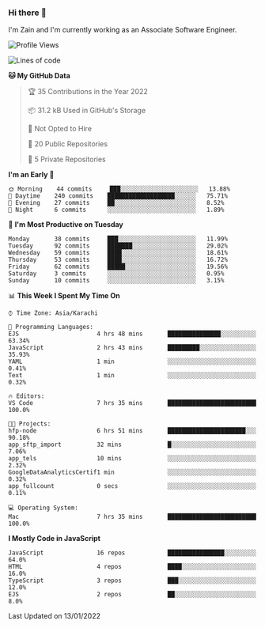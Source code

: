 ### Hi there 👋

I'm Zain and I'm currently working as an Associate Software Engineer.

<!--START_SECTION:waka-->
![Profile Views](http://img.shields.io/badge/Profile%20Views-0-blue)

![Lines of code](https://img.shields.io/badge/From%20Hello%20World%20I%27ve%20Written-3%20Million%20lines%20of%20code-blue)

**🐱 My GitHub Data** 

> 🏆 35 Contributions in the Year 2022
 > 
> 📦 31.2 kB Used in GitHub's Storage 
 > 
> 🚫 Not Opted to Hire
 > 
> 📜 20 Public Repositories 
 > 
> 🔑 5 Private Repositories  
 > 
**I'm an Early 🐤** 

```text
🌞 Morning    44 commits     ███░░░░░░░░░░░░░░░░░░░░░░   13.88% 
🌆 Daytime    240 commits    ███████████████████░░░░░░   75.71% 
🌃 Evening    27 commits     ██░░░░░░░░░░░░░░░░░░░░░░░   8.52% 
🌙 Night      6 commits      ░░░░░░░░░░░░░░░░░░░░░░░░░   1.89%

```
📅 **I'm Most Productive on Tuesday** 

```text
Monday       38 commits     ███░░░░░░░░░░░░░░░░░░░░░░   11.99% 
Tuesday      92 commits     ███████░░░░░░░░░░░░░░░░░░   29.02% 
Wednesday    59 commits     ████░░░░░░░░░░░░░░░░░░░░░   18.61% 
Thursday     53 commits     ████░░░░░░░░░░░░░░░░░░░░░   16.72% 
Friday       62 commits     █████░░░░░░░░░░░░░░░░░░░░   19.56% 
Saturday     3 commits      ░░░░░░░░░░░░░░░░░░░░░░░░░   0.95% 
Sunday       10 commits     ░░░░░░░░░░░░░░░░░░░░░░░░░   3.15%

```


📊 **This Week I Spent My Time On** 

```text
⌚︎ Time Zone: Asia/Karachi

💬 Programming Languages: 
EJS                      4 hrs 48 mins       ███████████████░░░░░░░░░░   63.34% 
JavaScript               2 hrs 43 mins       █████████░░░░░░░░░░░░░░░░   35.93% 
YAML                     1 min               ░░░░░░░░░░░░░░░░░░░░░░░░░   0.41% 
Text                     1 min               ░░░░░░░░░░░░░░░░░░░░░░░░░   0.32%

🔥 Editors: 
VS Code                  7 hrs 35 mins       █████████████████████████   100.0%

🐱‍💻 Projects: 
hfp-node                 6 hrs 51 mins       ██████████████████████░░░   90.18% 
app_sftp_import          32 mins             █░░░░░░░░░░░░░░░░░░░░░░░░   7.06% 
app_tels                 10 mins             ░░░░░░░░░░░░░░░░░░░░░░░░░   2.32% 
GoogleDataAnalyticsCertif1 min               ░░░░░░░░░░░░░░░░░░░░░░░░░   0.32% 
app_fullcount            0 secs              ░░░░░░░░░░░░░░░░░░░░░░░░░   0.11%

💻 Operating System: 
Mac                      7 hrs 35 mins       █████████████████████████   100.0%

```

**I Mostly Code in JavaScript** 

```text
JavaScript               16 repos            ████████████████░░░░░░░░░   64.0% 
HTML                     4 repos             ████░░░░░░░░░░░░░░░░░░░░░   16.0% 
TypeScript               3 repos             ███░░░░░░░░░░░░░░░░░░░░░░   12.0% 
EJS                      2 repos             ██░░░░░░░░░░░░░░░░░░░░░░░   8.0%

```



 Last Updated on 13/01/2022
<!--END_SECTION:waka-->

<!--
**ZainAmjad68/ZainAmjad68** is a ✨ _special_ ✨ repository because its `README.md` (this file) appears on your GitHub profile.

Here are some ideas to get you started:

- 🔭 I’m currently working on ...
- 🌱 I’m currently learning ...
- 👯 I’m looking to collaborate on ...
- 🤔 I’m looking for help with ...
- 💬 Ask me about ...
- 📫 How to reach me: ...
- 😄 Pronouns: ...
- ⚡ Fun fact: ...
-->
